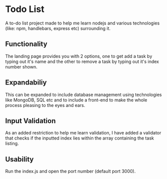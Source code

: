 # Todo List

A to-do list project made to help me learn nodejs and various technologies (like: npm, handlebars, express etc) surrounding it.

## Functionality
The landing page provides you with 2 options, one to get add a task by typing out it's name and the other to remove a task by typing out it's index number shown.

## Expandabiliy
This can be expanded to include database management using technologies like MongoDB, SQL etc and to include a front-end to make the whole process pleasing to the eyes and ears.

## Input Validation
As an added restriction to help me learn validation, I have added a validator that checks if the inputted index lies within the array containing the task listing.

## Usability
Run the index.js and open the port number (default port 3000).

